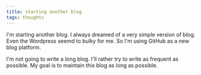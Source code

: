 ```yaml
---
title: starting another blog
tags: thoughts
---
```


I'm starting another blog. I always dreamed of a very simple version of blog. Even the Wordpress seemd to bulky for me.
So I'm using GitHub as a new blog platform.

I'm not going to write a long blog. I'll rather try to write as frequent as possible. My goal is to maintain this blog as long as possible.

